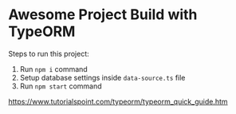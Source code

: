 # Awesome Project Build with TypeORM

Steps to run this project:

1. Run `npm i` command
2. Setup database settings inside `data-source.ts` file
3. Run `npm start` command

https://www.tutorialspoint.com/typeorm/typeorm_quick_guide.htm